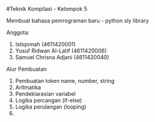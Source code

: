 #Teknik Kompilasi - Kelompok 5 

Membuat bahasa pemrograman baru - python sly library

Anggota:
1. Istiqomah              (4611420001)
2. Yusuf Ridwan Al-Latif  (4611420006)
3. Samuel Chrisna Adjani  (4611420040)


Alur Pembuatan
1. Pembuatan token name, number, string
2. Aritmatika
3. Pendeklarasian variabel
4. Logika percangan (if-else)
5. Logika perulangan (looping)
6. 